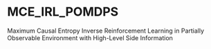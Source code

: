 # MCE_IRL_POMDPS
Maximum Causal Entropy Inverse Reinforcement Learning in Partially Observable Environment with High-Level Side Information
